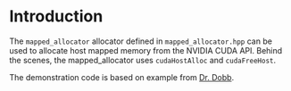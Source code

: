 Introduction
============

The `mapped_allocator` allocator defined in `mapped_allocator.hpp` can be used
to allocate host mapped memory from the NVIDIA CUDA API.  Behind the scenes,
the mapped_allocator uses `cudaHostAlloc` and `cudaFreeHost`.

The demonstration code is based on example from [Dr. Dobb](http://drdobbs.com/architecture-and-design/217500110).
